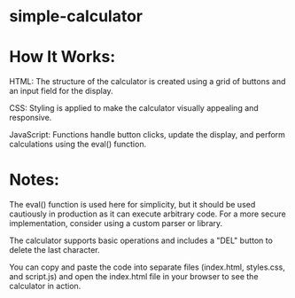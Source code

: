 # simple-calculator

# How It Works:
HTML: The structure of the calculator is created using a grid of buttons and an input field for the display.

CSS: Styling is applied to make the calculator visually appealing and responsive.

JavaScript: Functions handle button clicks, update the display, and perform calculations using the eval() function.

# Notes:
The eval() function is used here for simplicity, but it should be used cautiously in production as it can execute arbitrary code. For a more secure implementation, consider using a custom parser or library.

The calculator supports basic operations and includes a "DEL" button to delete the last character.

You can copy and paste the code into separate files (index.html, styles.css, and script.js) and open the index.html file in your browser to see the calculator in action.
